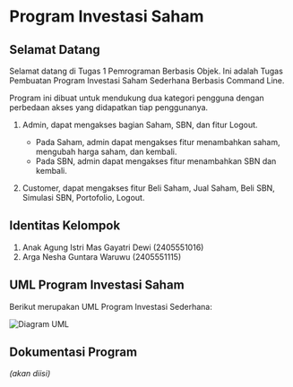 # Program Investasi Saham

## Selamat Datang
Selamat datang di Tugas 1 Pemrograman Berbasis Objek. Ini adalah Tugas Pembuatan Program Investasi Saham Sederhana Berbasis Command Line. 

Program ini dibuat untuk mendukung dua kategori pengguna dengan perbedaan akses yang didapatkan tiap penggunanya.

1. Admin, dapat mengakses bagian Saham, SBN, dan fitur Logout. 
    - Pada Saham, admin dapat mengakses fitur menambahkan saham, mengubah harga saham, dan kembali. 
    - Pada SBN, admin dapat mengakses fitur menambahkan SBN dan kembali.

2. Customer, dapat mengakses fitur Beli Saham, Jual Saham, Beli SBN, Simulasi SBN, Portofolio, Logout.

## Identitas Kelompok

1. Anak Agung Istri Mas Gayatri Dewi (2405551016)
2. Arga Nesha Guntara Waruwu (2405551115)

## UML Program Investasi Saham
Berikut merupakan UML Program Investasi Sederhana:

![Diagram UML](https://github.com/argaNeshaaa/TugasPBO/blob/main/uml-https://raw.githubusercontent.com/argaNeshaaa/TugasPBO/51da0ad65ce87e78b77f45ecdd952ae1fb0c9abf/UML%20Program%20Investasi.png?raw=true)

## Dokumentasi Program
_(akan diisi)_


